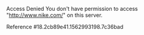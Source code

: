 Access Denied You don't have permission to access "http://www.nike.com/" on this server.

Reference #18.2cb89e41.1562993198.7c36bad